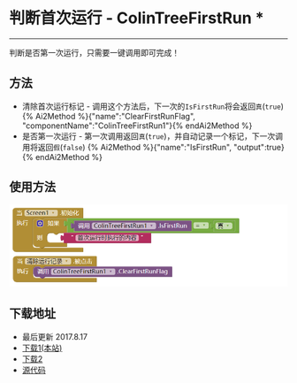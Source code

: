 # 判断首次运行 - ColinTreeFirstRun \*

---

判断是否第一次运行，只需要一键调用即可完成！

## 方法

* 清除首次运行标记 - 调用这个方法后，下一次的`IsFirstRun`将会返回`真`(`true`)
  {% Ai2Method %}{"name":"ClearFirstRunFlag", "componentName":"ColinTreeFirstRun1"}{% endAi2Method %}
* 是否第一次运行 - 第一次调用返回`真`(`true`)，并自动记录一个标记，下一次调用将返回`假`(`false`)
  {% Ai2Method %}{"name":"IsFirstRun", "output":true}{% endAi2Method %}

## 使用方法

![](../images/ColinTreeFirstRun/code.png)

## 下载地址

* 最后更新 2017.8.17
* <a href="/aix/cn.colintree.aix.ColinTreeFirstRun.aix" target="_blank">下载1(本站)</a>
* [下载2](https://raw.githubusercontent.com/OpenSourceAIX/ColinTreeFirstRun/master/cn.colintree.aix.ColinTreeFirstRun.aix)
* [源代码](https://github.com/OpenSourceAIX/ColinTreeFirstRun)